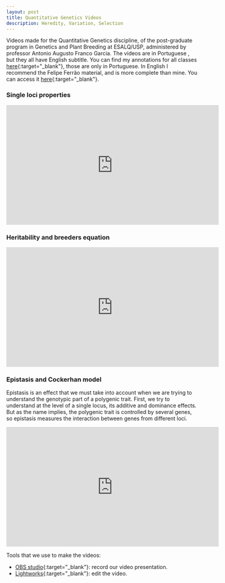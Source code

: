 ```yaml
---
layout: post
title: Quantitative Genetics Videos
description: Heredity, Variation, Selection
---
```


Videos made for the Quantitative Genetics discipline, of the post-graduate program in Genetics and Plant Breeding at ESALQ/USP, administered by professor Antonio Augusto Franco Garcia. The videos are in Portuguese , but they all have English subtitle. You can find my annotations for all classes [here](http://htmlpreview.github.io/?https://github.com/VitoriaBizao/Genetica_Quantitativa/blob/main/QuantGen.html){:target="_blank"}, those are only in Portuguese. In English I recommend the Felipe Ferrão material, and is more complete than mine. You can access it [here](https://lfelipe-ferrao.github.io/class/quantGenetic/){:target="_blank"}.

### Single loci properties
<div class="video-container">
<iframe width="560" height="315" src="https://www.youtube.com/embed/pI2o08MiDCo" title="YouTube video player" frameborder="0" allow="accelerometer; autoplay; clipboard-write; encrypted-media; gyroscope; picture-in-picture; web-share" allowfullscreen></iframe>
</div>

### Heritability and breeders equation
<div class="video-container">
<iframe width="560" height="315" src="https://www.youtube.com/embed/Zj6FPBWl_BA" title="YouTube video player" frameborder="0" allow="accelerometer; autoplay; clipboard-write; encrypted-media; gyroscope; picture-in-picture; web-share" allowfullscreen></iframe>
</div>

### Epistasis and Cockerhan model
Epistasis is an effect that we must take into account when we are trying to understand the genotypic part of a polygenic trait. First, we try to understand at the level of a single locus, its additive and dominance effects. But as the name implies, the polygenic trait is controlled by several genes, so epistasis measures the interaction between genes from different loci.

<div class="video-container">
 <iframe width="560" height="315" src="https://www.youtube.com/embed/aJ48J69kcWk" title="YouTube video player" frameborder="0" allow="accelerometer; autoplay; clipboard-write; encrypted-media; gyroscope; picture-in-picture; web-share" allowfullscreen></iframe>
</div>


Tools that we use to make the videos:

- [OBS studio](https://obsproject.com/){:target="_blank"}: record our video presentation.
- [Lightworks](https://filmora.wondershare.net/pt-br/ad/filmora-editor-de-video.html){:target="_blank"}: edit the video.
